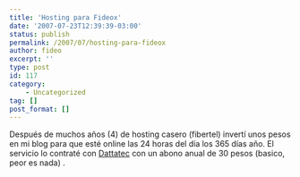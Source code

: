 ```yaml
---
title: 'Hosting para Fideox'
date: '2007-07-23T12:39:39-03:00'
status: publish
permalink: /2007/07/hosting-para-fideox
author: fideo
excerpt: ''
type: post
id: 117
category:
    - Uncategorized
tag: []
post_format: []
---
```

Después de muchos años (4) de hosting casero (fibertel) invertí unos pesos en mi blog para que esté online las 24 horas del día los 365 días año. El servicio lo contraté con [Dattatec](http://www.dattatec.com "Dattatec") con un abono anual de 30 pesos (basico, peor es nada) .